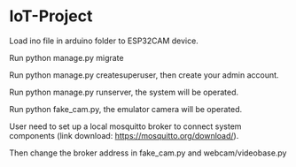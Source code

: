 # IoT-Project
Load ino file in arduino folder to ESP32CAM device.


Run python manage.py migrate

Run python manage.py createsuperuser, then create your admin account.

Run python manage.py runserver, the system will be operated.

Run python fake_cam.py, the emulator camera will be operated.


User need to set up a local mosquitto broker to connect system components (link download: https://mosquitto.org/download/).

Then change the broker address in fake_cam.py and webcam/videobase.py


